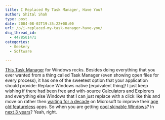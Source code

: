 ```yaml
---
title: I Replaced My Task Manager, Have You?
author: Shital Shah
type: post
date: 2004-08-02T19:35:22+00:00
url: /p/i-replaced-my-task-manager-have-you/
dsq_thread_id:
  - 4478501471
categories:
  - Geekery
  - Software

---
```

[This Task Manager][1] for Windows rocks. Besides doing everything that you ever wanted from a thing called Task Manager (even showing open files for every process), it has one of the sweetest option that your application should provide: Replace Windows native [equivalent thing]! I just keep wishing if there had been free and with-source Calculators and Explorers and everything else Windows that I can just replace with a click like this and move on rather then [waiting for a decade][2] on Microsoft to improve their [age old featureless][3] apps. So when you are getting [cool skinable Windows][4]? In [next 3 years][5]? Yeah, right.

 [1]: http://www.sysinternals.com/ntw2k/freeware/procexp.shtml
 [2]: http://radio.weblogs.com/0001011/2002/09/27.html#a1547
 [3]: http://thread.gmane.org/gmane.comp.windows.off-topic/5339
 [4]: http://www.stardock.com/products/windowblinds/
 [5]: http://www.microsoft-watch.com/article2/0,1995,1539735,00.asp